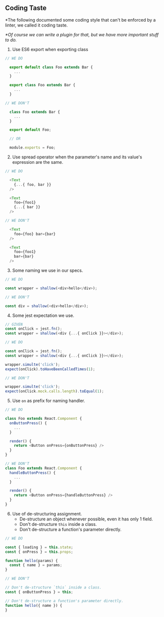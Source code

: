 ## Coding Taste

\*The following documented some coding style that can't be enforced by a linter, we called it coding taste.

*\*Of course we can write a plugin for that, but we have more important stuff to do.*

1. Use ES6 export when exporting class

```js
// WE DO

  export default class Foo extends Bar {
    ...
  }

  export class Foo extends Bar {
    ...
  }

// WE DON'T

  class Foo extends Bar {
    ...
  }

  export default Foo;

  // OR

  module.exports = Foo;
```

2. Use spread operator when the parameter's name and its value's expression are the same.

```js
// WE DO

  <Text
    {...{ foo, bar }}
  />

  <Text
    foo={foo1}
    {...{ bar }}
  />

// WE DON'T

  <Text
    foo={foo} bar={bar}
  />

  <Text
    foo={foo1}
    bar={bar}
  />
```

3. Some naming we use in our specs.

```js
// WE DO

const wrapper = shallow(<div>hello</div>);

// WE DON'T

const div = shallow(<div>hello</div>);
```

4. Some jest expectation we use.

```js
// GIVEN
const onClick = jest.fn();
const wrapper = shallow(<div {...{ onClick }}></div>);
```

```js
// WE DO

const onClick = jest.fn();
const wrapper = shallow(<div {...{ onClick }}></div>);

wrapper.simulte('click');
expect(onClick).toHaveBeenCalledTimes(1);

// WE DON'T

wrapper.simulte('click');
expect(onClick.mock.calls.length).toEqual(1);

```

5. Use `on` as prefix for naming handler.

```js
// WE DO

class Foo extends React.Component {
  onButtonPress() {
    ...
  }

  render() {
    return <Button onPress={onButtonPress} />
  }
}

// WE DON'T
class Foo extends React.Component {
  handleButtonPress() {
    ...
  }

  render() {
    return <Button onPress={handleButtonPress} />
  }
}
```

6. Use of de-structuring assignment.
    * De-structure an object whenever possible, even it has only 1 field.
    * Don't de-structure `this` inside a class.
    * Don't de-structure a function's parameter directly.

```js
// WE DO

const { loading } = this.state;
const { onPress } = this.props;

function hello(params) {
  const { name } = params;
}

// WE DON'T

// Don't de-structure `this` inside a class.
const { onButtonPress } = this;

// Don't de-structure a function's parameter directly.
function hello({ name }) {
}

```
